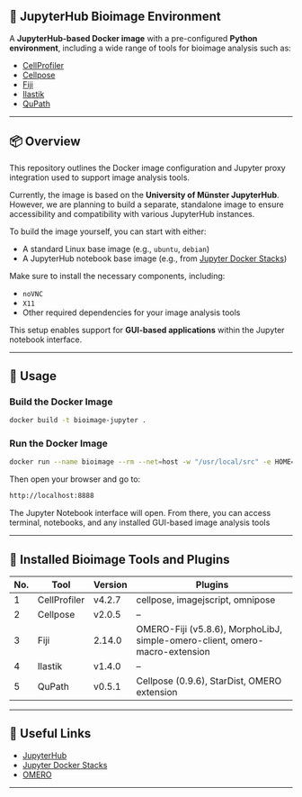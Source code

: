 ## 🧬 JupyterHub Bioimage Environment

A **JupyterHub-based Docker image** with a pre-configured **Python environment**, including a wide range of tools for bioimage analysis such as:

- [CellProfiler](https://cellprofiler.org/)
- [Cellpose](https://www.cellpose.org/)
- [Fiji](https://fiji.sc/)
- [Ilastik](https://www.ilastik.org/)
- [QuPath](https://qupath.github.io/)

---

## 📦 Overview

This repository outlines the Docker image configuration and Jupyter proxy integration used to support image analysis tools.

Currently, the image is based on the **University of Münster JupyterHub**. However, we are planning to build a separate, standalone image to ensure accessibility and compatibility with various JupyterHub instances.

To build the image yourself, you can start with either:

- A standard Linux base image (e.g., `ubuntu`, `debian`)
- A JupyterHub notebook base image (e.g., from [Jupyter Docker Stacks](https://jupyter-docker-stacks.readthedocs.io/en/latest/))

Make sure to install the necessary components, including:

- `noVNC`
- `X11`
- Other required dependencies for your image analysis tools

This setup enables support for **GUI-based applications** within the Jupyter notebook interface.

---
## 🚀 Usage

### Build the Docker Image

```bash
docker build -t bioimage-jupyter .
```
### Run the Docker Image
```bash
docker run --name bioimage --rm --net=host -w "/usr/local/src" -e HOME="/tmp" -p 8888:8888 bioimage-jupyter:latest
```
Then open your browser and go to:
```bash
http://localhost:8888
```

The Jupyter Notebook interface will open. From there, you can access terminal, notebooks, and any installed GUI-based image analysis tools

---
## 🧰 Installed Bioimage Tools and Plugins

| No. | Tool         | Version     | Plugins                                                                 |
|-----|--------------|-------------|-------------------------------------------------------------------------|
| 1   | CellProfiler | v4.2.7      | cellpose, imagejscript, omnipose                                                                      |
| 2   | Cellpose     | v2.0.5      | –                                                                       |
| 3   | Fiji         | 2.14.0      | OMERO-Fiji (v5.8.6), MorphoLibJ, simple-omero-client, omero-macro-extension |
| 4   | Ilastik      | v1.4.0      | –                                                                       |
| 5   | QuPath       | v0.5.1      | Cellpose (0.9.6), StarDist, OMERO extension                             |

---

## 🔗 Useful Links

- [JupyterHub](https://jupyter.org/hub)
- [Jupyter Docker Stacks](https://jupyter-docker-stacks.readthedocs.io/en/latest/)
- [OMERO](https://www.openmicroscopy.org/omero/)

---










